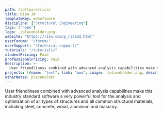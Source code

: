 ```yaml
---
path: /software/risa/
title: Risa 3d
templateKey: mdSoftware
discipline: ["Structural Engineering"]
tags: ["none"]
logo: ./placeholder.png
website: "https://risa.com/p_risa3d.html"
userForums: "/forum/"
userSupport: "/technical-support/"
tutorials: "/tutorials/"
studentPricing: Paid
professionalPricing: Paid
description: >-
  User friendliness combined with advanced analysis capabilities make this industry standard software a very powerful tool for the analysis and optimization of all types of structures and all common structural materials, including steel, concrete, wood, aluminum and masonry.
projects: [{name: "text", link: "www", image: ./placeholder.png, description: "blah blah"}]
otherNotes: placeHolder
---
```


User friendliness combined with advanced analysis capabilities make this industry standard software a very powerful tool for the analysis and optimization of all types of structures and all common structural materials, including steel, concrete, wood, aluminum and masonry.
